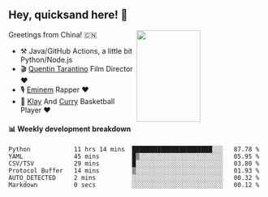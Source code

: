## Hey, quicksand here! 🏃
[<img align="right" width="50%" height='180' src="https://quicksandznzn.github.io/image/warriors.jpg">](https://github.com/quicksandznzn)
<!--
[<img align="right" width="50%" src="https://github-readme-stats.vercel.app/api?username=quicksandznzn&theme=dark&show_icons=true">](https://github.com/quicksandznzn)
-->


Greetings from China! 🇨🇳

- ⚒️ Java/GitHub Actions, a little bit Python/Node.js
- 🎬 [Quentin Tarantino](https://www.instagram.com/tarantinoxx/) Film Director ❤️
- 🎙 [Eminem](https://www.instagram.com/eminem/) Rapper ❤️
- 🏀 [Klay](https://www.instagram.com/klaythompson/) And [Curry](https://www.instagram.com/stephencurry30/) Basketball Player ❤️


#### :bar_chart: Weekly development breakdown
<!--START_SECTION:waka-->

```text
Python            11 hrs 14 mins  ██████████████████████░░░   87.78 %
YAML              45 mins         █▒░░░░░░░░░░░░░░░░░░░░░░░   05.95 %
CSV/TSV           29 mins         █░░░░░░░░░░░░░░░░░░░░░░░░   03.80 %
Protocol Buffer   14 mins         ▒░░░░░░░░░░░░░░░░░░░░░░░░   01.93 %
AUTO_DETECTED     2 mins          ░░░░░░░░░░░░░░░░░░░░░░░░░   00.32 %
Markdown          0 secs          ░░░░░░░░░░░░░░░░░░░░░░░░░   00.12 %
```

<!--END_SECTION:waka-->
